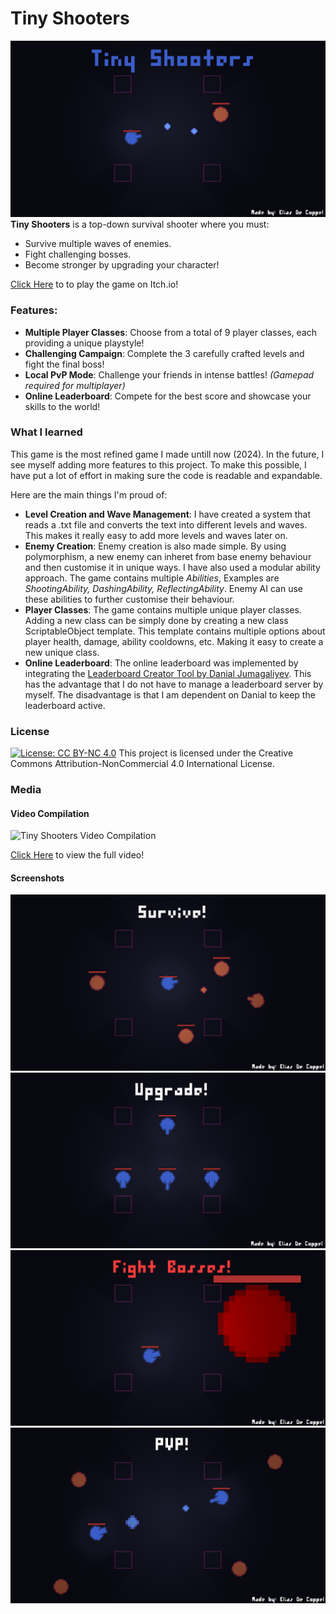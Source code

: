 # Tiny Shooters
![Tiny Shooters Title Screen](Media/TitleScreen.png)
**Tiny Shooters** is a top-down survival shooter where you must:

- Survive multiple waves of enemies.  
- Fight challenging bosses.  
- Become stronger by upgrading your character!


[Click Here](https://decoppelelias.itch.io/tiny-shooters) to to play the game on Itch.io!

### Features:
- **Multiple Player Classes**: Choose from a total of 9 player classes, each providing a unique playstyle!
- **Challenging Campaign**: Complete the 3 carefully crafted levels and fight the final boss!
- **Local PvP Mode**: Challenge your friends in intense battles! *(Gamepad required for multiplayer)*  
- **Online Leaderboard**: Compete for the best score and showcase your skills to the world!

### What I learned
This game is the most refined game I made untill now (2024). In the future, I see myself adding more features to this project. To make this possible, I have put a lot of effort in making sure the code is readable and expandable.

Here are the main things I'm proud of:
- **Level Creation and Wave Management**: I have created a system that reads a .txt file and converts the text into different levels and waves. This makes it really easy to add more levels and waves later on.
- **Enemy Creation**: Enemy creation is also made simple. By using polymorphism, a new enemy can inheret from base enemy behaviour and then customise it in unique ways. I have also used a modular ability approach. The game contains multiple *Abilities*, Examples are *ShootingAbility, DashingAbility, ReflectingAbility*. Enemy AI can use these abilities to further customise their behaviour.
- **Player Classes**: The game contains multiple unique player classes. Adding a new class can be simply done by creating a new class ScriptableObject template. This template contains multiple options about player health, damage, ability cooldowns, etc. Making it easy to create a new unique class.
- **Online Leaderboard**: The online leaderboard was implemented by integrating the [Leaderboard Creator Tool by Danial Jumagaliyev](https://danqzq.itch.io/leaderboard-creator). This has the advantage that I do not have to manage a leaderboard server by myself. The disadvantage is that I am dependent on Danial to keep the leaderboard active.

### License
[![License: CC BY-NC 4.0](https://licensebuttons.net/l/by-nc/4.0/88x31.png)](https://creativecommons.org/licenses/by-nc/4.0/)
This project is licensed under the Creative Commons Attribution-NonCommercial 4.0 International License.

### Media
#### Video Compilation
![Tiny Shooters Video Compilation](Media/TinyShootersCompilation.gif)

[Click Here](https://www.youtube.com/watch?v=Tr44kK1eFEw) to view the full video!

#### Screenshots
![Tiny Shooters Screenshot 1](Media/Survive.png)
![Tiny Shooters Screenshot 2](Media/Upgrade.png)
![Tiny Shooters Screenshot 3](Media/Bosses.png)
![Tiny Shooters Screenshot 4](Media/PVP.png)
